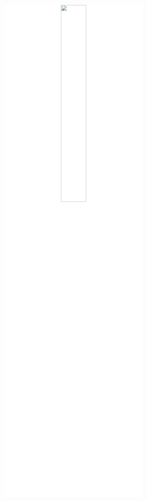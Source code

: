 <p align="center">
  <a href="https://github.com/RyanQ96/VADIS">
    <img src="./assets/image/logo-with-name.png" alt="" width="40%" align="top" style="border-radius: 10px; padding-left: 120px; padding-right: 120px; background-color: white;">
  </a>
</p>